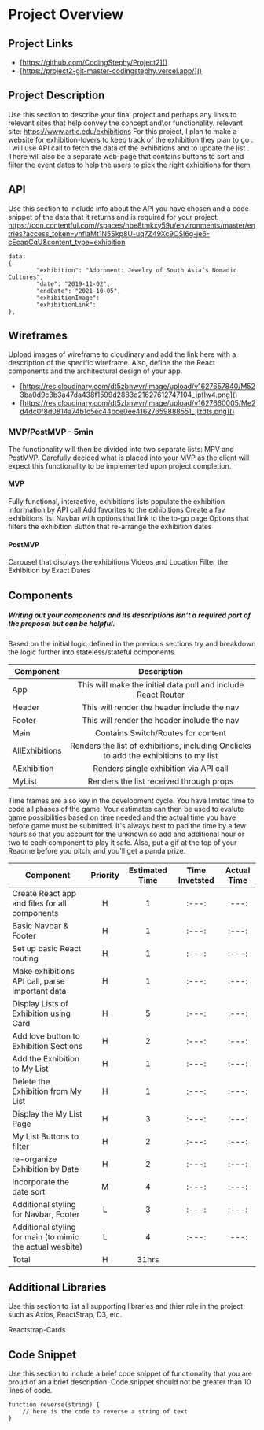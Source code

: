 # Project Overview

## Project Links

- [https://github.com/CodingStephy/Project2]()
- [https://project2-git-master-codingstephy.vercel.app/]()

## Project Description

Use this section to describe your final project and perhaps any links to relevant sites that help convey the concept and\or functionality.
relevant site: https://www.artic.edu/exhibitions
For this project, I plan to make a website for exhibition-lovers to keep track of the exhibition they plan to go . I will use API call to fetch the data of the exhibitions and to update the list . There will also be a separate web-page that contains buttons to sort and filter the event dates to help the users to pick the right exhibitions for them. 



## API

Use this section to include info about the API you have chosen and a code snippet of the data that it returns and is required for your project. 
https://cdn.contentful.com//spaces/nbe8tmkxy59u/environments/master/entries?access_token=ynfiaMt1N5Skp8U-uq7Z49Xc9OSl6g-je6-cEcapCqU&content_type=exhibition

```
data: 
{
        "exhibition": "Adornment: Jewelry of South Asia’s Nomadic Cultures",
        "date": "2019-11-02",
        "endDate": "2021-10-05",
        "exhibitionImage": 
        "exhibitionLink":
},   

```


## Wireframes

Upload images of wireframe to cloudinary and add the link here with a description of the specific wireframe. Also, define the the React components and the architectural design of your app.

- [https://res.cloudinary.com/dt5zbnwvr/image/upload/v1627657840/M523ba0d9c3b3a47da438f1599d2883d21627612747104_jpflw4.png]()
- [https://res.cloudinary.com/dt5zbnwvr/image/upload/v1627660005/Me2d4dc0f8d0814a74b1c5ec44bce0ee41627659888551_jlzdts.png]()


### MVP/PostMVP - 5min

The functionality will then be divided into two separate lists: MPV and PostMVP.  Carefully decided what is placed into your MVP as the client will expect this functionality to be implemented upon project completion.  

#### MVP 
Fully functional, interactive, exhibitions lists
populate the exhibition information by API call
Add favorites to the exhibitions 
Create a fav exhibitions list 
Navbar with options that link to the to-go page 
Options that filters the exhibition 
Button that re-arrange the exhibition dates
#### PostMVP 

Carousel that displays the exhibitions
Videos and Location 
Filter the Exhibition by Exact Dates 

## Components
##### Writing out your components and its descriptions isn't a required part of the proposal but can be helpful.

Based on the initial logic defined in the previous sections try and breakdown the logic further into stateless/stateful components. 

| Component | Description | 
| --- | :---: |  
| App | This will make the initial data pull and include React Router| 
| Header | This will render the header include the nav | 
| Footer | This will render the header include the nav | 
| Main | Contains Switch/Routes for content| 
| AllExhibitions | Renders the list of exhibitions, including Onclicks to add the exhibitions to my list | 
| AExhibition | Renders single exhibition via API call | 
| MyList  | Renders the list received through props| 


Time frames are also key in the development cycle.  You have limited time to code all phases of the game.  Your estimates can then be used to evalute game possibilities based on time needed and the actual time you have before game must be submitted. It's always best to pad the time by a few hours so that you account for the unknown so add and additional hour or two to each component to play it safe. Also, put a gif at the top of your Readme before you pitch, and you'll get a panda prize.

| Component | Priority | Estimated Time | Time Invetsted | Actual Time |
| --- | :---: |  :---: | :---: | :---: |
| Create React app and files for all components | H |  1 | :---: | :---: |
| Basic Navbar & Footer | H | 1 | :---: | :---: |
| Set up basic React routing| H |  1 | :---: | :---: |
| Make exhibitions API call, parse important data| H | 1 | :---: | :---: |
| Display Lists of Exhibition using Card | H | 5 | :---: | :---: |
| Add love button to Exhibition Sections | H | 2 | :---: | :---: |
| Add the Exhibition to My List | H | 1 | :---: | :---: |
| Delete the Exhibition from My List | H | 1 | :---: | :---: |
| Display the My List Page  | H |  3 | :---: | :---: |
| My List Buttons to filter  | H |  2 | :---: | :---: |
| re-organize Exhibition by Date | H |  2 | :---: | :---: |
| Incorporate the date sort | M |  4 | :---: | :---: |
| Additional styling for Navbar, Footer | L |  3 | :---: | :---: |
| Additional styling for main (to mimic the actual wesbite) | L | 4 | :---: | :---: |
| Total | H | 31hrs|  |  |

## Additional Libraries
 Use this section to list all supporting libraries and thier role in the project such as Axios, ReactStrap, D3, etc. 

Reactstrap-Cards

## Code Snippet

Use this section to include a brief code snippet of functionality that you are proud of an a brief description.  Code snippet should not be greater than 10 lines of code. 

```
function reverse(string) {
	// here is the code to reverse a string of text
}
```